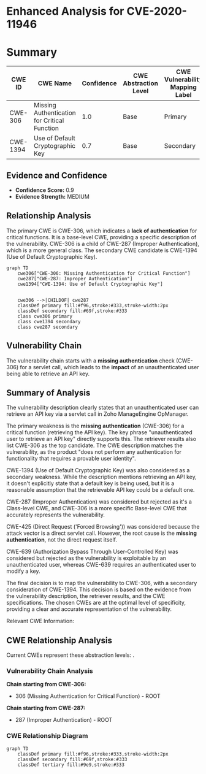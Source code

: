 # Enhanced Analysis for CVE-2020-11946

# Summary
| CWE ID | CWE Name | Confidence | CWE Abstraction Level | CWE Vulnerability Mapping Label | CWE-Vulnerability Mapping Notes |
|---|---|---|---|---|---|
| CWE-306 | Missing Authentication for Critical Function | 1.0 | Base | Primary | Allowed |
| CWE-1394 | Use of Default Cryptographic Key | 0.7 | Base | Secondary | Allowed |

## Evidence and Confidence

*   **Confidence Score:** 0.9
*   **Evidence Strength:** MEDIUM

## Relationship Analysis
The primary CWE is CWE-306, which indicates a **lack of authentication** for critical functions. It is a base-level CWE, providing a specific description of the vulnerability. CWE-306 is a child of CWE-287 (Improper Authentication), which is a more general class. The secondary CWE candidate is CWE-1394 (Use of Default Cryptographic Key).

```mermaid
graph TD
    cwe306["CWE-306: Missing Authentication for Critical Function"]
    cwe287["CWE-287: Improper Authentication"]
    cwe1394["CWE-1394: Use of Default Cryptographic Key"]
    

    cwe306 -->|CHILDOF| cwe287
    classDef primary fill:#f96,stroke:#333,stroke-width:2px
    classDef secondary fill:#69f,stroke:#333
    class cwe306 primary
    class cwe1394 secondary
    class cwe287 secondary
```

## Vulnerability Chain
The vulnerability chain starts with a **missing authentication** check (CWE-306) for a servlet call, which leads to the **impact** of an unauthenticated user being able to retrieve an API key.

## Summary of Analysis
The vulnerability description clearly states that an unauthenticated user can retrieve an API key via a servlet call in Zoho ManageEngine OpManager.

The primary weakness is the **missing authentication** (CWE-306) for a critical function (retrieving the API key). The key phrase "unauthenticated user to retrieve an API key" directly supports this. The retriever results also list CWE-306 as the top candidate. The CWE description matches the vulnerability, as the product "does not perform any authentication for functionality that requires a provable user identity".

CWE-1394 (Use of Default Cryptographic Key) was also considered as a secondary weakness. While the description mentions retrieving an API key, it doesn't explicitly state that a default key is being used, but it is a reasonable assumption that the retrievable API key could be a default one.

CWE-287 (Improper Authentication) was considered but rejected as it's a Class-level CWE, and CWE-306 is a more specific Base-level CWE that accurately represents the vulnerability.

CWE-425 (Direct Request ('Forced Browsing')) was considered because the attack vector is a direct servlet call. However, the root cause is the **missing authentication**, not the direct request itself.

CWE-639 (Authorization Bypass Through User-Controlled Key) was considered but rejected as the vulnerability is exploitable by an unauthenticated user, whereas CWE-639 requires an authenticated user to modify a key.

The final decision is to map the vulnerability to CWE-306, with a secondary consideration of CWE-1394. This decision is based on the evidence from the vulnerability description, the retriever results, and the CWE specifications. The chosen CWEs are at the optimal level of specificity, providing a clear and accurate representation of the vulnerability.

Relevant CWE Information:


## CWE Relationship Analysis

Current CWEs represent these abstraction levels: .


### Vulnerability Chain Analysis

**Chain starting from CWE-306:**
- 306 (Missing Authentication for Critical Function) - ROOT


**Chain starting from CWE-287:**
- 287 (Improper Authentication) - ROOT



### CWE Relationship Diagram

```mermaid
graph TD
    classDef primary fill:#f96,stroke:#333,stroke-width:2px
    classDef secondary fill:#69f,stroke:#333
    classDef tertiary fill:#9e9,stroke:#333
```
